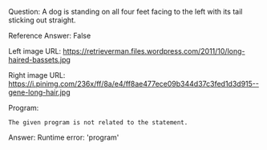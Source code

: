 Question: A dog is standing on all four feet facing to the left with its tail sticking out straight.

Reference Answer: False

Left image URL: https://retrieverman.files.wordpress.com/2011/10/long-haired-bassets.jpg

Right image URL: https://i.pinimg.com/236x/ff/8a/e4/ff8ae477ece09b344d37c3fed1d3d915--gene-long-hair.jpg

Program:

```
The given program is not related to the statement.
```
Answer: Runtime error: 'program'


